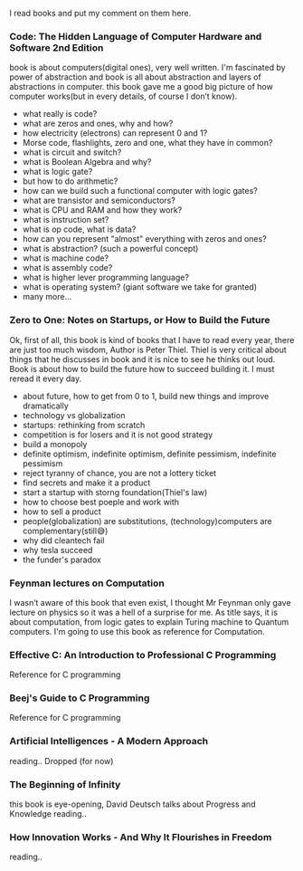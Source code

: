  I read books and put my comment on them here.



### Code: The Hidden Language of Computer Hardware and Software 2nd Edition

book is about computers(digital ones), very well written. I'm fascinated by power of abstraction and book is all about abstraction and layers of abstractions in computer.
this book gave me a good big picture of how computer works(but in every details, of course I don’t know).

- what really is code?
- what are zeros and ones, why and how?
- how electricity (electrons) can represent 0 and 1?
- Morse code, flashlights, zero and one, what they have in common?
- what is circuit and switch?
- what is Boolean Algebra and why?
- what is logic gate?
- but how to do arithmetic?
- how can we build such a functional computer with logic gates?
- what are transistor and semiconductors?
- what is CPU and RAM and how they work?
- what is instruction set?
- what is op code, what is data?
- how can you represent "almost" everything with zeros and ones?
- what is abstraction? (such a powerful concept)
- what is machine code?
- what is assembly code?
- what is higher lever programming language?
- what is operating system? (giant software we take for granted)
- many more...



### Zero to One: Notes on Startups, or How to Build the Future

Ok, first of all, this book is kind of books that I have to read every year, there are just too much wisdom, Author is Peter Thiel.
Thiel is very critical about things that he discusses in book and it is nice to see he thinks out loud.
Book is about how to build the future how to succeed building it. I must reread it every day.

- about future, how to get from 0 to 1, build new things and improve dramatically
- technology vs globalization
- startups: rethinking from scratch
- competition is for losers and it is not good strategy
- build a monopoly
- definite optimism, indefinite optimism, definite pessimism, indefinite pessimism
- reject tyranny of chance, you are not a lottery ticket
- find secrets and make it a product
- start a startup with storng foundation(Thiel's law)
- how to choose best poeple and work with
- how to sell a product
- people(globalization) are substitutions, (technology)computers are complementary(still😅)
- why did cleantech fail
- why tesla succeed
- the funder's paradox



### Feynman lectures on Computation

I wasn’t aware of this book that even exist, I thought Mr Feynman only gave lecture on physics so it was a hell of a surprise for me.
As title says, it is about computation, from logic gates to explain Turing machine to Quantum computers.
I'm going to use this book as reference for Computation.



### Effective C: An Introduction to Professional C Programming

Reference for C programming



### Beej's Guide to C Programming

Reference for C programming 


### Artificial Intelligences - A Modern Approach

reading.. Dropped (for now)



### The Beginning of Infinity

this book is eye-opening, David Deutsch talks about Progress and Knowledge
reading..



### How Innovation Works - And Why It Flourishes in Freedom

reading..

